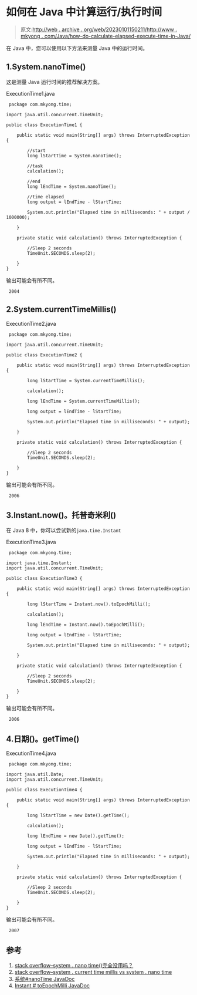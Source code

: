 # 如何在 Java 中计算运行/执行时间

> 原文:[http://web . archive . org/web/20230101150211/http://www . mkyong . com/Java/how-do-calculate-elapsed-execute-time-in-Java/](http://web.archive.org/web/20230101150211/http://www.mkyong.com/java/how-do-calculate-elapsed-execute-time-in-java/)

在 Java 中，您可以使用以下方法来测量 Java 中的运行时间。

## 1.System.nanoTime()

这是测量 Java 运行时间的推荐解决方案。

ExecutionTime1.java

```
 package com.mkyong.time;

import java.util.concurrent.TimeUnit;

public class ExecutionTime1 {

    public static void main(String[] args) throws InterruptedException {

		//start
        long lStartTime = System.nanoTime();

		//task
        calculation();

		//end
        long lEndTime = System.nanoTime();

		//time elapsed
        long output = lEndTime - lStartTime;

        System.out.println("Elapsed time in milliseconds: " + output / 1000000);

    }

    private static void calculation() throws InterruptedException {

        //Sleep 2 seconds
        TimeUnit.SECONDS.sleep(2);

    }
} 
```

输出可能会有所不同。

```
 2004 
```

## 2.System.currentTimeMillis()

ExecutionTime2.java

```
 package com.mkyong.time;

import java.util.concurrent.TimeUnit;

public class ExecutionTime2 {

    public static void main(String[] args) throws InterruptedException {

        long lStartTime = System.currentTimeMillis();

        calculation();

        long lEndTime = System.currentTimeMillis();

        long output = lEndTime - lStartTime;

        System.out.println("Elapsed time in milliseconds: " + output);

    }

    private static void calculation() throws InterruptedException {

        //Sleep 2 seconds
        TimeUnit.SECONDS.sleep(2);

    }
} 
```

输出可能会有所不同。

```
 2006 
```

## 3.Instant.now()。托普奇米利()

在 Java 8 中，你可以尝试新的`java.time.Instant`

ExecutionTime3.java

```
 package com.mkyong.time;

import java.time.Instant;
import java.util.concurrent.TimeUnit;

public class ExecutionTime3 {

    public static void main(String[] args) throws InterruptedException {

        long lStartTime = Instant.now().toEpochMilli();

        calculation();

        long lEndTime = Instant.now().toEpochMilli();

        long output = lEndTime - lStartTime;

        System.out.println("Elapsed time in milliseconds: " + output);

    }

    private static void calculation() throws InterruptedException {

        //Sleep 2 seconds
        TimeUnit.SECONDS.sleep(2);

    }
} 
```

输出可能会有所不同。

```
 2006 
```

## 4.日期()。getTime()

ExecutionTime4.java

```
 package com.mkyong.time;

import java.util.Date;
import java.util.concurrent.TimeUnit;

public class ExecutionTime4 {

    public static void main(String[] args) throws InterruptedException {

        long lStartTime = new Date().getTime();

        calculation();

        long lEndTime = new Date().getTime();

        long output = lEndTime - lStartTime;

        System.out.println("Elapsed time in milliseconds: " + output);

    }

    private static void calculation() throws InterruptedException {

        //Sleep 2 seconds
        TimeUnit.SECONDS.sleep(2);

    }
} 
```

输出可能会有所不同。

```
 2007 
```

## 参考

1.  [stack overflow–system . nano time()完全没用吗？](http://web.archive.org/web/20220627214126/https://stackoverflow.com/questions/510462/is-system-nanotime-completely-useless)
2.  [stack overflow–system . current time millis vs system . nano time](http://web.archive.org/web/20220627214126/https://stackoverflow.com/questions/351565/system-currenttimemillis-vs-system-nanotime)
3.  [系统#nanoTime JavaDoc](http://web.archive.org/web/20220627214126/https://docs.oracle.com/javase/8/docs/api/java/lang/System.html#nanoTime--)
4.  [Instant # toEpochMilli JavaDoc](http://web.archive.org/web/20220627214126/https://docs.oracle.com/javase/8/docs/api/java/time/Instant.html#toEpochMilli--)

<input type="hidden" id="mkyong-current-postId" value="889">